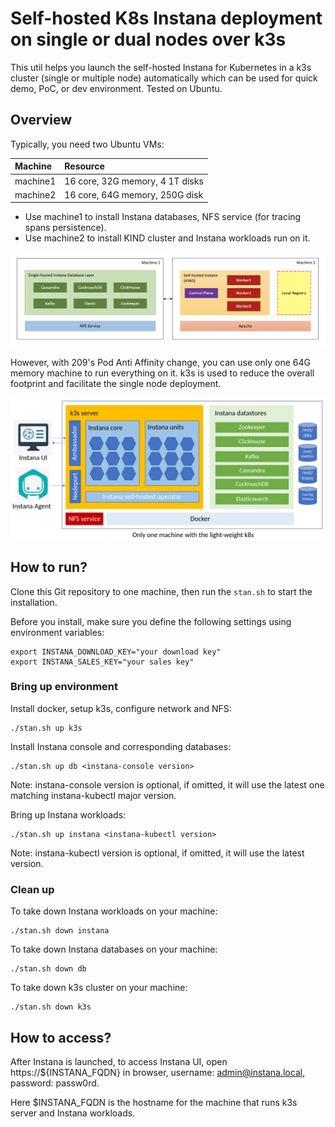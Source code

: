 # Self-hosted K8s Instana deployment on single or dual nodes over k3s

This util helps you launch the self-hosted Instana for Kubernetes in a k3s cluster (single or multiple node) automatically which can be used for quick demo, PoC, or dev environment. Tested on Ubuntu.

## Overview

Typically, you need two Ubuntu VMs:

| Machine  | Resource
|:---------|:--------
| machine1 | 16 core, 32G memory, 4 1T disks
| machine2 | 16 core, 64G memory, 250G disk

* Use machine1 to install Instana databases, NFS service (for tracing spans persistence).
* Use machine2 to install KIND cluster and Instana workloads run on it.

![w](images/architecture.png)

However, with 209's Pod Anti Affinity change, you can use only one 64G memory machine to run everything on it.
k3s is used to reduce the overall footprint and facilitate the single node deployment.

![w](images/single-host-k3s.png)

## How to run?

Clone this Git repository to one machine, then run the `stan.sh` to start the installation.

Before you install, make sure you define the following settings using environment variables:

```console
export INSTANA_DOWNLOAD_KEY="your download key"
export INSTANA_SALES_KEY="your sales key"
```

### Bring up environment

Install docker, setup k3s, configure network and NFS:

```console
./stan.sh up k3s
```

Install Instana console and corresponding databases:

```console
./stan.sh up db <instana-console version>
```
Note: instana-console version is optional, if omitted, it will use the latest one matching instana-kubectl major version.


Bring up Instana workloads:

```console
./stan.sh up instana <instana-kubectl version>
```
Note: instana-kubectl version is optional, if omitted, it will use the latest version.


### Clean up

To take down Instana workloads on your machine:

```console
./stan.sh down instana
```

To take down Instana databases on your machine:

```console
./stan.sh down db
```

To take down k3s cluster on your machine:

```console
./stan.sh down k3s
```


## How to access?

After Instana is launched, to access Instana UI, open https://${INSTANA_FQDN} in browser, username: admin@instana.local, password: passw0rd.

Here $INSTANA_FQDN is the hostname for the machine that runs k3s server and Instana workloads.
